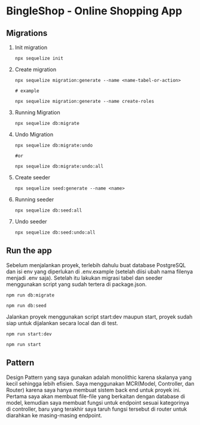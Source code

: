 # BingleShop - Online Shopping App

## Migrations

1. Init migration

   ```
   npx sequelize init
   ```

2. Create migration

   ```
   npx sequelize migration:generate --name <name-tabel-or-action>

   # example

   npx sequelize migration:generate --name create-roles
   ```

3. Running Migration

   ```
   npx sequelize db:migrate
   ```

4. Undo Migration

   ```
   npx sequelize db:migrate:undo

   #or

   npx sequelize db:migrate:undo:all
   ```

5. Create seeder

   ```
   npx sequelize seed:generate --name <name>
   ```

6. Running seeder

   ```
   npx sequelize db:seed:all
   ```

7. Undo seeder

   ```
   npx sequelize db:seed:undo:all
   ```

## Run the app

Sebelum menjalankan proyek, terlebih dahulu buat database PostgreSQL dan isi env yang diperlukan di .env.example (setelah diisi ubah nama filenya menjadi .env saja). Setelah itu lakukan migrasi tabel dan seeder menggunakan script yang sudah tertera di package.json.

```
npm run db:migrate
```

```
npm run db:seed
```

Jalankan proyek menggunakan script start:dev maupun start, proyek sudah siap untuk dijalankan secara local dan di test.

```
npm run start:dev
```

```
npm run start
```

## Pattern

Design Pattern yang saya gunakan adalah monolithic karena skalanya yang kecil sehingga lebih efisien. Saya menggunakan MCR(Model, Controller, dan Router) karena saya hanya membuat sistem back end untuk proyek ini. Pertama saya akan membuat file-file yang berkaitan dengan database di model, kemudian saya membuat fungsi untuk endpoint sesuai kategorinya di controller, baru yang terakhir saya taruh fungsi tersebut di router untuk diarahkan ke masing-masing endpoint.
